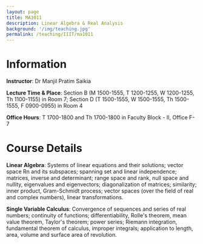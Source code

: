```yaml
---
layout: page
title: MA1011
description: Linear Algebra & Real Analysis
background: '/img/teaching.jpg'
permalink: /teaching/IIIT/ma1011
---
```


# Information

**Instructor**: Dr Manjil Pratim Saikia

**Lecture Time & Place**: Section B (M 1500-1555, T 1200-1255, W 1200-1255, Th 1100-1155) in Room 7; Section D (T 1500-1555, W 1500-1555, Th 1500-1555, F 0900-0955) in Room 4

**Office Hours**: T 1700-1800 and Th 1700-1800 in Faculty Block - II, Office F-7

# Course Details

**Linear Algebra**: Systems of linear equations and their solutions; vector space Rn and its subspaces; spanning set and linear independence; matrices, inverse and determinant; range space and rank, null space and nullity, eigenvalues and eigenvectors; diagonalization of matrices; similarity; inner product, Gram-Schmidt process; vector spaces (over the field of real and complex numbers), linear transformations.

**Single Variable Calculus**: Convergence of sequences and series of real numbers; continuity of functions; differentiability, Rolle's theorem, mean value theorem, Taylor's theorem; power series; Riemann integration, fundamental theorem of calculus, improper integrals; application to length, area, volume and surface area of revolution.
